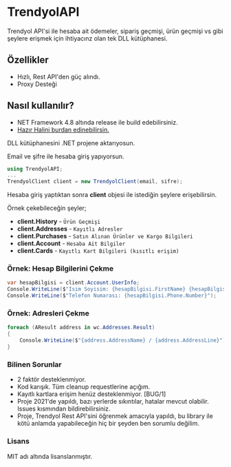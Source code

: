 # TrendyolAPI

Trendyol API'si ile hesaba ait ödemeler, sipariş geçmişi, ürün geçmişi vs gibi şeylere erişmek için ihtiyacınz olan tek DLL kütüphanesi.

## Özellikler

* Hızlı, Rest API'den güç alındı.
* Proxy Desteği

## Nasıl kullanılır?

* NET Framework 4.8 altında release ile build edebilirsiniz.
* [Hazır Halini burdan edinebilirsin.](https://github.com/koisix/TrendyolAPI/releases)

DLL kütüphanesini .NET projene aktarıyosun.

Email ve şifre ile hesaba giriş yapıyorsun.

```csharp
using TrendyolAPI;
...
TrendyolClient client = new TrendyolClient(email, sifre);
```

Hesaba giriş yaptıktan sonra **client** objesi ile istediğin şeylere erişebilirsin.

Örnek çekebileceğin şeyler;

* **client.History** - `Ürün Geçmişi`
* **client.Addresses** - `Kayıtlı Adresler`
* **client.Purchases** - `Satın Alınan Ürünler ve Kargo Bilgileri`
* **client.Account** - `Hesaba Ait Bilgiler`
* **client.Cards** - `Kayıtlı Kart Bilgileri (kısıtlı erişim)`

### Örnek: Hesap Bilgilerini Çekme
```csharp
var hesapBilgisi = client.Account.UserInfo;
Console.WriteLine($"Isim Soyisim: {hesapBilgisi.FirstName} {hesapBilgisi.LastName}");
Console.WriteLine($"Telefon Numarası: {hesapBilgisi.Phone.Number}");
```

### Örnek: Adresleri Çekme
```csharp
foreach (AResult address in wc.Addresses.Result)
{
    Console.WriteLine($"{address.AddressName} / {address.AddressLine}");
}
```

### Bilinen Sorunlar
* 2 faktör desteklenmiyor.
* Kod karışık. Tüm cleanup requestlerine açığım.
* Kayıtlı kartlara erişim henüz desteklenmiyor. [BUG/1]
* Proje 2021'de yapıldı, bazı yerlerde sıkıntılar, hatalar mevcut olabilir. Issues kısmından bildirebilirsiniz.
* Proje, Trendyol Rest API'sini öğrenmek amacıyla yapıldı, bu library ile kötü anlamda yapabileceğin hiç bir şeyden ben sorumlu değilim.

### Lisans

MIT adı altında lisanslanmıştır.
